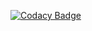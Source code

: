 [![Codacy Badge](https://api.codacy.com/project/badge/Grade/05523e3986724519b5a479d4ccac75c6)](https://www.codacy.com/manual/abdolrhman/travolic_task?utm_source=github.com&amp;utm_medium=referral&amp;utm_content=abdolrhman/travolic_task&amp;utm_campaign=Badge_Grade)
